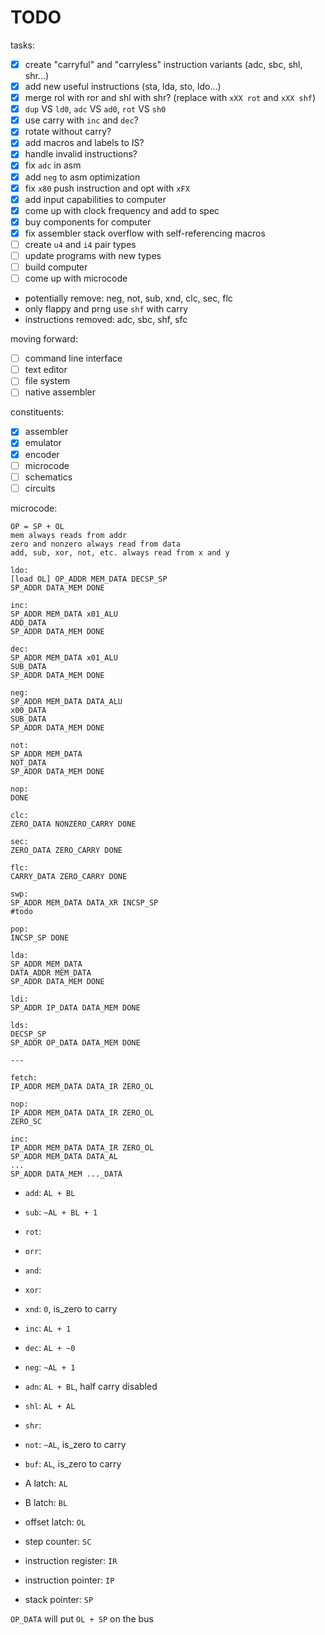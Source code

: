 # TODO

tasks:

- [x] create "carryful" and "carryless" instruction variants (adc, sbc, shl, shr...)
- [x] add new useful instructions (sta, lda, sto, ldo...)
- [x] merge rol with ror and shl with shr? (replace with `xXX rot` and `xXX shf`)
- [x] `dup` VS `ld0`, `adc` VS `ad0`, `rot` VS `sh0`
- [x] use carry with `inc` and `dec`?
- [x] rotate without carry?
- [x] add macros and labels to IS?
- [x] handle invalid instructions?
- [x] fix `adc` in asm
- [x] add `neg` to asm optimization
- [x] fix `x80` push instruction and opt with `xFX`
- [x] add input capabilities to computer
- [x] come up with clock frequency and add to spec
- [x] buy components for computer
- [x] fix assembler stack overflow with self-referencing macros
- [ ] create `u4` and `i4` pair types
- [ ] update programs with new types
- [ ] build computer
- [ ] come up with microcode

- potentially remove: neg, not, sub, xnd, clc, sec, flc
- only flappy and prng use `shf` with carry
- instructions removed: adc, sbc, shf, sfc

moving forward:

- [ ] command line interface
- [ ] text editor
- [ ] file system
- [ ] native assembler

constituents:

- [x] assembler
- [x] emulator
- [x] encoder
- [ ] microcode
- [ ] schematics
- [ ] circuits

microcode:

```
OP = SP + OL
mem always reads from addr
zero and nonzero always read from data
add, sub, xor, not, etc. always read from x and y

ldo:
[load OL] OP_ADDR MEM_DATA DECSP_SP
SP_ADDR DATA_MEM DONE

inc:
SP_ADDR MEM_DATA x01_ALU
ADD_DATA
SP_ADDR DATA_MEM DONE

dec:
SP_ADDR MEM_DATA x01_ALU
SUB_DATA
SP_ADDR DATA_MEM DONE

neg:
SP_ADDR MEM_DATA DATA_ALU
x00_DATA
SUB_DATA
SP_ADDR DATA_MEM DONE

not:
SP_ADDR MEM_DATA
NOT_DATA
SP_ADDR DATA_MEM DONE

nop:
DONE

clc:
ZERO_DATA NONZERO_CARRY DONE

sec:
ZERO_DATA ZERO_CARRY DONE

flc:
CARRY_DATA ZERO_CARRY DONE

swp:
SP_ADDR MEM_DATA DATA_XR INCSP_SP
#todo

pop:
INCSP_SP DONE

lda:
SP_ADDR MEM_DATA
DATA_ADDR MEM_DATA
SP_ADDR DATA_MEM DONE

ldi:
SP_ADDR IP_DATA DATA_MEM DONE

lds:
DECSP_SP
SP_ADDR OP_DATA DATA_MEM DONE

---

fetch:
IP_ADDR MEM_DATA DATA_IR ZERO_OL

nop:
IP_ADDR MEM_DATA DATA_IR ZERO_OL
ZERO_SC

inc:
IP_ADDR MEM_DATA DATA_IR ZERO_OL
SP_ADDR MEM_DATA DATA_AL
...
SP_ADDR DATA_MEM ..._DATA
```

- `add`: `AL + BL`
- `sub`: `~AL + BL + 1`
- `rot`:
- `orr`:
- `and`:
- `xor`:
- `xnd`: `0`, is_zero to carry
- `inc`: `AL + 1`
- `dec`: `AL + ~0`
- `neg`: `~AL + 1`
- `adn`: `AL + BL`, half carry disabled
- `shl`: `AL + AL`
- `shr`:
- `not`: `~AL`, is_zero to carry
- `buf`: `AL`, is_zero to carry

- A latch: `AL`
- B latch: `BL`
- offset latch: `OL`
- step counter: `SC`
- instruction register: `IR`
- instruction pointer: `IP`
- stack pointer: `SP`

`OP_DATA` will put `OL + SP` on the bus
